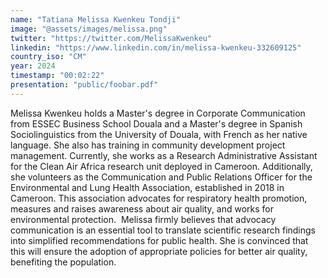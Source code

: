 ```yaml
---
name: "Tatiana Melissa Kwenkeu Tondji"
image: "@assets/images/melissa.png"
twitter: "https://twitter.com/MelissaKwenkeu"
linkedin: "https://www.linkedin.com/in/melissa-kwenkeu-332609125"
country_iso: "CM"
year: 2024
timestamp: "00:02:22"
presentation: "public/foobar.pdf"
---
```


Melissa Kwenkeu holds a Master's degree in Corporate Communication from ESSEC Business School Douala and a Master's degree in Spanish Sociolinguistics from the University of Douala, with French as her native language. She also has training in community development project management. Currently, she works as a Research Administrative Assistant for the Clean Air Africa research unit deployed in Cameroon. Additionally, she volunteers as the Communication and Public Relations Officer for the Environmental and Lung Health Association, established in 2018 in Cameroon. This association advocates for respiratory health promotion, measures and raises awareness about air quality, and works for environmental protection.  Melissa firmly believes that advocacy communication is an essential tool to translate scientific research findings into simplified recommendations for public health. She is convinced that this will ensure the adoption of appropriate policies for better air quality, benefiting the population.
